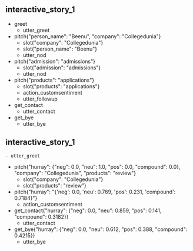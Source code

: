 ## interactive_story_1
* greet
    - utter_greet
* pitch{"person_name": "Beenu", "company": "Collegedunia"}
    - slot{"company": "Collegedunia"}
    - slot{"person_name": "Beenu"}
    - utter_nod
* pitch{"admission": "admissions"}
    - slot{"admission": "admissions"}
    - utter_nod
* pitch{"products": "applications"}
    - slot{"products": "applications"}
    - action_customsentiment
    - utter_followup
* get_contact
    - utter_contact
* get_bye
    - utter_bye

## interactive_story_1
    - utter_greet
* pitch{"hurray": {"neg": 0.0, "neu": 1.0, "pos": 0.0, "compound": 0.0}, "company": "Collegedunia", "products": "review"}
    - slot{"company": "Collegedunia"}
    - slot{"products": "review"}
* pitch{"hurray": "{'neg': 0.0, 'neu': 0.769, 'pos': 0.231, 'compound': 0.7184}"}
    - action_customsentiment
* get_contact{"hurray": {"neg": 0.0, "neu": 0.859, "pos": 0.141, "compound": 0.3182}}
    - utter_contact
* get_bye{"hurray": {"neg": 0.0, "neu": 0.612, "pos": 0.388, "compound": 0.4215}}
    - utter_bye

